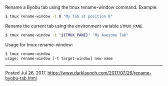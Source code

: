 Rename a Byobu tab using the tmux rename-window command. Example:

```bash
$ tmux rename-window -t 0 "My Tab at position 0"
```

Rename the current tab using the environment variable `$TMUX_PANE`.

```bash
$ tmux rename-window -t "${TMUX_PANE}" "My Awesome Tab"
```

Usage for tmux rename-window:

```bash
$ tmux rename-window
usage: rename-window [-t target-window] new-name
```

---


Posted Jul 26, 2017.
https://www.darklaunch.com/2017/07/26/rename-byobu-tab.html